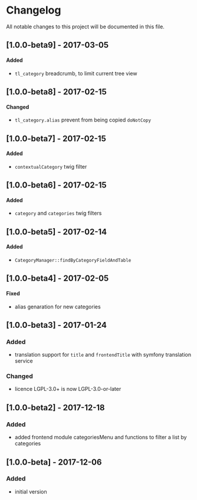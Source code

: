 # Changelog
All notable changes to this project will be documented in this file.

## [1.0.0-beta9] - 2017-03-05

#### Added
- `tl_category` breadcrumb, to limit current tree view 

## [1.0.0-beta8] - 2017-02-15

#### Changed
- `tl_category.alias` prevent from being copied `doNotCopy` 

## [1.0.0-beta7] - 2017-02-15

#### Added
- `contextualCategory` twig filter

## [1.0.0-beta6] - 2017-02-15

#### Added
- `category` and `categories` twig filters

## [1.0.0-beta5] - 2017-02-14

#### Added
- `CategoryManager::findByCategoryFieldAndTable` 

## [1.0.0-beta4] - 2017-02-05

#### Fixed
- alias genaration for new categories

## [1.0.0-beta3] - 2017-01-24

### Added
- translation support for `title` and `frontendTitle` with symfony translation service

### Changed
- licence LGPL-3.0+ is now LGPL-3.0-or-later

## [1.0.0-beta2] - 2017-12-18

### Added
- added frontend module categoriesMenu and functions to filter a list by categories

## [1.0.0-beta] - 2017-12-06

### Added
- initial version
